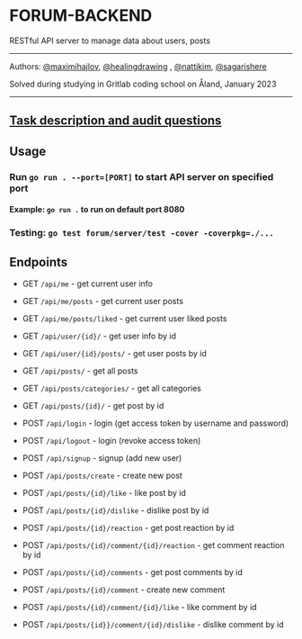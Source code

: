 # FORUM-BACKEND

RESTful API server to manage data about users, posts

---

Authors: [@maximihajlov](https://github.com/maximihajlov), [@healingdrawing](https://github.com/healingdrawing)
, [@nattikim](https://github.com/nattikim), [@sagarishere](https://github.com/sagarishere)

Solved during studying in Gritlab coding school on Åland, January 2023

---

## [Task description and audit questions](https://github.com/01-edu/public/tree/master/subjects/forum)

## Usage

### Run `go run . --port=[PORT]` to start API server on specified port

#### Example: `go run .` to run on default port 8080

### Testing: `go test forum/server/test -cover -coverpkg=./...`

## Endpoints

- GET `/api/me` - get current user info
- GET `/api/me/posts` - get current user posts
- GET `/api/me/posts/liked` - get current user liked posts
- GET `/api/user/{id}/` - get user info by id
- GET `/api/user/{id}/posts/` - get user posts by id
- GET `/api/posts/` - get all posts
- GET `/api/posts/categories/` - get all categories
- GET `/api/posts/{id}/` - get post by id

- POST `/api/login` - login (get access token by username and password)
- POST `/api/logout` - login (revoke access token)
- POST `/api/signup` - signup (add new user)

- POST `/api/posts/create` - create new post
- POST `/api/posts/{id}/like` - like post by id
- POST `/api/posts/{id}/dislike` - dislike post by id
- POST `/api/posts/{id}/reaction` - get post reaction by id
- POST `/api/posts/{id}/comment/{id}/reaction` - get comment reaction by id
- POST `/api/posts/{id}/comments` - get post comments by id
- POST `/api/posts/{id}/comment` - create new comment
- POST `/api/posts/{id}/comment/{id}/like` - like comment by id
- POST `/api/posts/{id}}/comment/{id}/dislike` - dislike comment by id

[//]: # (TODO: add request body examples)
